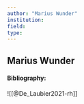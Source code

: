 ```yaml
---
author: "Marius Wunder"
institution:
field:
type:
---
```


## Marius Wunder
#### Bibliography:

![[@De_Laubier2021-rh]]